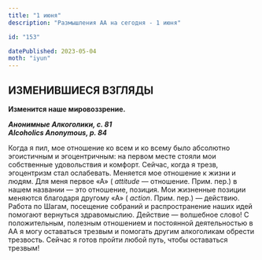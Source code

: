 ```yaml
---
title: "1 июня"
description: "Размышления АА на сегодня - 1 июня"

id: "153"

datePublished: 2023-05-04
moth: "iyun"
---
```


## ИЗМЕНИВШИЕСЯ ВЗГЛЯДЫ

**Изменится наше мировоззрение.**

**_Анонимные Алкоголики, с. 81  
Alcoholics Anonymous, p. 84_**

Когда я пил, мое отношение ко всем и ко всему было абсолютно эгоистичным и
эгоцентричным: на первом месте стояли мои собственные удовольствия и комфорт.
Сейчас, когда я трезв, эгоцентризм стал ослабевать. Меняется мое отношение к
жизни и людям. Для меня первое «А» ( _attitude_ — отношение. Прим. пер.) в
нашем названии — это отношение, позиция. Мои жизненные позиции меняются
благодаря другому «А» ( _action_. Прим. пер.) — действию. Работа по Шагам,
посещение собраний и распространение наших идей помогают вернуться
здравомыслию. Действие — волшебное слово! С положительным, полезным отношением
и постоянной деятельностью в АА я могу оставаться трезвым и помогать другим
алкоголикам обрести трезвость. Сейчас я готов пройти любой путь, чтобы
оставаться трезвым!
